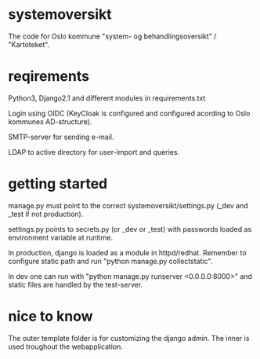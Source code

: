 # systemoversikt

The code for Oslo kommune "system- og behandlingsoversikt" / "Kartoteket".

# reqirements
Python3, Django2.1 and different modules in requirements.txt

Login using OIDC (KeyCloak is configured and configured acording to Oslo kommunes AD-structure).

SMTP-server for sending e-mail.

LDAP to active directory for user-import and queries.

# getting started
manage.py must point to the correct systemoversikt/settings.py (_dev and _test if not production).

settings.py points to secrets.py (or _dev or _test) with passwords loaded as environment variable at runtime.

In production, django is loaded as a module in httpd/redhat. Remember to configure static path and run "python manage.py collectstatic".

In dev one can run with "python manage.py runserver <0.0.0.0:8000>" and static files are handled by the test-server.

# nice to know
The outer template folder is for customizing the django admin. The inner is used troughout the webapplication.

